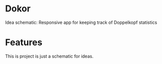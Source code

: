 # Dokor
Idea schematic: Responsive app for keeping track of Doppelkopf statistics

# Features
This is project is just a schematic for ideas.
